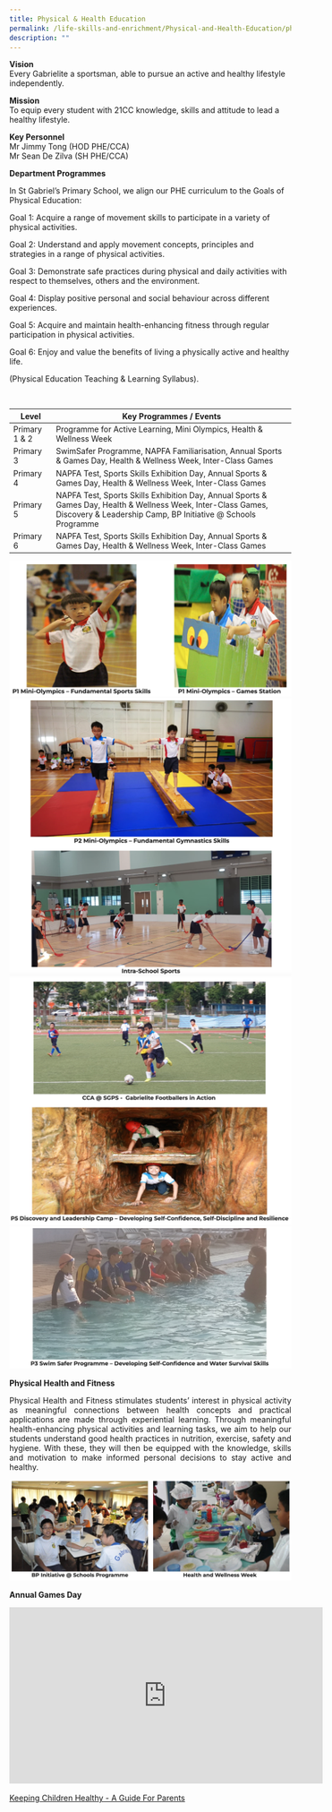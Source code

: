```yaml
---
title: Physical & Health Education
permalink: /life-skills-and-enrichment/Physical-and-Health-Education/physical-health-and-education/
description: ""
---
```

**Vision**   
Every Gabrielite a sportsman, able to pursue an active and healthy lifestyle independently.

**Mission**    
To equip every student with 21CC knowledge, skills and attitude to lead a healthy lifestyle.

**Key Personnel** <br>
Mr Jimmy Tong (HOD PHE/CCA) <br>
Mr Sean De Zilva (SH PHE/CCA)


**Department Programmes**

In St Gabriel’s Primary School, we align our PHE curriculum to the Goals of Physical Education:

Goal 1: Acquire a range of movement skills to participate in a variety of physical activities.<br>

Goal 2: Understand and apply movement concepts, principles and strategies in a range of physical activities.<br>

Goal 3: Demonstrate safe practices during physical and daily activities with respect to themselves, others and the environment.<br>

Goal 4: Display positive personal and social behaviour across different experiences.<br>
																																												
Goal 5: Acquire and maintain health-enhancing fitness through regular participation in physical activities.<br>

Goal 6: Enjoy and value the benefits of living a physically active and healthy life.<br>

(Physical Education Teaching & Learning Syllabus).

<br>



| Level | Key Programmes / Events |
| -------- | -------- |
| Primary 1 & 2  | Programme for Active Learning, Mini Olympics, Health & Wellness Week   |
|Primary 3|SwimSafer Programme, NAPFA Familiarisation, Annual Sports & Games Day, Health & Wellness Week, Inter-Class Games|
|Primary 4|NAPFA Test, Sports Skills Exhibition Day, Annual Sports & Games Day, Health & Wellness Week, Inter-Class Games|
|Primary 5|NAPFA Test, Sports Skills Exhibition Day, Annual Sports & Games Day, Health & Wellness Week, Inter-Class Games, Discovery & Leadership Camp, BP Initiative @ Schools Programme|
|Primary 6|NAPFA Test, Sports Skills Exhibition Day, Annual Sports & Games Day, Health & Wellness Week, Inter-Class Games|

![](/images/phe1.png)
![](/images/phe2.png)
![](/images/phe3.png)
![](/images/phe4.png)


**Physical Health and Fitness**
<p align="justify">
Physical Health and Fitness stimulates students’ interest in physical activity as meaningful connections between health concepts and practical applications are made through experiential learning. Through meaningful health-enhancing physical activities and learning tasks, we aim to help our students understand good health practices in nutrition, exercise, safety and hygiene. With these, they will then be equipped with the knowledge, skills and motivation to make informed personal decisions to stay active and healthy.</p>

![](/images/phe5.png)


**Annual Games Day**

<center><iframe width="560" height="315" src="https://www.youtube.com/embed/0dqcRUZxzjE" title="Annual Games Day" frameborder="0" allow="accelerometer; autoplay; clipboard-write; encrypted-media; gyroscope; picture-in-picture" allowfullscreen></iframe></center>

[Keeping Children Healthy - A Guide For Parents](https://drive.google.com/file/d/1rFqdpVg5te6O57zLRVgyY8vCl-BgwfuO/view?usp=sharing)